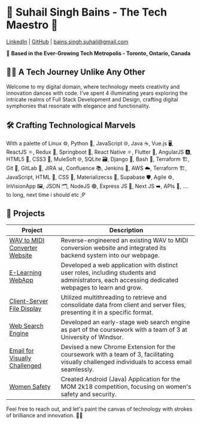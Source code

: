 # 🚀 Suhail Singh Bains - The Tech Maestro 🎸

[LinkedIn](https://www.linkedin.com/in/suhailsinghbains/) | [GitHub](https://github.com/suhailsinghbains) | bains.singh.suhail@gmail.com

📍 **Based in the Ever-Growing Tech Metropolis - Toronto, Ontario, Canada**

## 👨‍💻 A Tech Journey Unlike Any Other
Welcome to my digital domain, where technology meets creativity and innovation dances with code. I've spent 4 illuminating years exploring the intricate realms of Full Stack Development and Design, crafting digital symphonies that resonate with elegance and functionality.

## 🛠️ Crafting Technological Marvels
With a palette of 
Linux ⚙️, 
Python 🐍, 
JavaScript 🌐, 
Java ☕, 
Vue.js 🖥️, 
ReactJS ⚛️, 
Redux 🔄, 
Springboot 🍃, 
React Native ⚛️, 
Flutter 🦋, 
AngularJS 🅰️, 
HTML5 📄, 
CSS3 🎨, 
MuleSoft 🌐, 
SQLite 🗃️, 
Django 🎻, 
Bash 📜, 
Terraform 🏗️, 
Git 🐙, 
GitLab 🦊, 
JIRA 📊, 
Confluence 📚, 
Jenkins 🚀, 
AWS ☁️, 
Terraform 🏗️, 
JavaScript, 
HTML 📝, 
CSS 🎨, 
Materializecss 🌈, 
Supabase 🛡️, 
Agile ⚙️, 
InVisionApp 🖼️, 
JSON 🗂️, 
NodeJS 🟢, 
Express JS 🚂, 
Next JS ➡️, 
APIs 🔄, 
.... to long, next time i should etc ;P

## 🌟 Projects
| Project | Description |
| --- | --- |
| [WAV to MIDI Converter Website](https://github.com/suhailsinghbains/WAV-to-MIDI-Converter) | Reverse-engineered an existing WAV to MIDI conversion website and integrated its backend system into our webpage. |
| [E-Learning WebApp](https://github.com/suhailsinghbains/E-Learning-WebApp) | Developed a web application with distinct user roles, including students and administrators, each accessing dedicated webpages to learn and grow. |
| [Client-Server File Display](https://github.com/suhailsinghbains/Client-Server-File-Display) | Utilized multithreading to retrieve and consolidate data from client and server files, presenting it in a specific format. |
| [Web Search Engine](https://github.com/suhailsinghbains/Web-Search-Engine) | Developed an early-stage web search engine as part of the coursework with a team of 3 at University of Windsor. |
| [Email for Visually Challenged](https://github.com/suhailsinghbains/Email-for-Visually-Challenged) | Devised a new Chrome Extension for the coursework with a team of 3, facilitating visually challenged individuals to access email seamlessly. |
| [Women Safety](https://github.com/suhailsinghbains/Women-Safety-App) |  Created Android (Java) Application for the MOM 2k18 competition, focusing on women's safety and security. |



Feel free to reach out, and let's paint the canvas of technology with strokes of brilliance and innovation. 🌈✨
